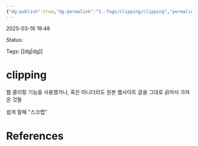 ```yaml
---
{"dg-publish":true,"dg-permalink":"3.-Tags/clipping/clipping","permalink":"/3.-Tags/clipping/clipping/"}
---
```



2025-03-16 19:48

Status: 

Tags: [[dg\|dg]] 

# clipping
웹 클리핑 기능을 사용했거나, 혹은 아니더라도 원본 웹사이트 글을 그대로 긁어서 가져온 것들

쉽게 말해 "스크랩"

# References
